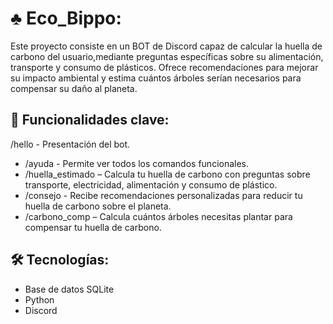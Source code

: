 # ♣️ Eco_Bippo:
Este proyecto consiste en un BOT de Discord capaz de calcular la huella de carbono del usuario,mediante preguntas específicas sobre su alimentación, transporte y consumo de plásticos. Ofrece recomendaciones para mejorar su impacto ambiental y estima cuántos árboles serían necesarios para compensar su daño al planeta.

## 🌱 Funcionalidades clave:
/hello - Presentación del bot.
- /ayuda - Permite ver todos los comandos funcionales.
- /huella_estimado – Calcula tu huella de carbono con preguntas sobre transporte, electricidad, alimentación y consumo de plástico.
- /consejo - Recibe recomendaciones personalizadas para reducir tu huella de carbono sobre el planeta.
- /carbono_comp – Calcula cuántos árboles necesitas plantar para compensar tu huella de carbono.

## 🛠️ Tecnologías:
- Base de datos SQLite
- Python
- Discord
